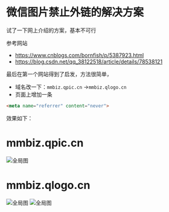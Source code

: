 # 微信图片禁止外链的解决方案

试了一下网上介绍的方案，基本不可行

参考网站

- https://www.cnblogs.com/bornfish/p/5387923.html
- https://blog.csdn.net/qq_38122518/article/details/78538121


最后在第一个网站得到了启发，方法很简单，
- 域名改一下：`mmbiz.qpic.cn` ->`mmbiz.qlogo.cn`
- 页面上增加一条
```html
<meta name="referrer" content="never">
``` 
效果如下：

# mmbiz.qpic.cn
![全局图](https://mmbiz.qpic.cn/mmbiz_png/PL10rfzHicsialGia5ujEy03WX7icsibyiahkLxxFFJKzeQ0ibB4w1jh9oC0obCL0zicsn3AUW8DanwAkWgUwzcRWLvEjQ/640?wx_fmt=png&tp=webp&wxfrom=5&wx_lazy=1&wx_co=1)
# mmbiz.qlogo.cn
![全局图](https://mmbiz.qlogo.cn/mmbiz_png/PL10rfzHicsialGia5ujEy03WX7icsibyiahkLxxFFJKzeQ0ibB4w1jh9oC0obCL0zicsn3AUW8DanwAkWgUwzcRWLvEjQ/640?wx_fmt=png&tp=webp&wxfrom=5&wx_lazy=1&wx_co=1)
![全局图](https://mmbiz.qlogo.cn/mmbiz/Mo21APPFBgXibzXsuzdVibpQhicmBBW5sVvJficN7NulwGW2gibbsMEoOHUL4eEjRvVicPiaLia28FTVG8Atdx2mDFhCGw/0?wx_fmt=jpeg)
